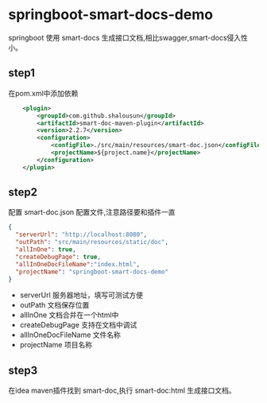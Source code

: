 # springboot-smart-docs-demo
springboot 使用 smart-docs 生成接口文档,相比swagger,smart-docs侵入性小。

## step1
在pom.xml中添加依赖
```xml
    <plugin>
        <groupId>com.github.shalousun</groupId>
        <artifactId>smart-doc-maven-plugin</artifactId>
        <version>2.2.7</version>
        <configuration>
            <configFile>./src/main/resources/smart-doc.json</configFile>
            <projectName>${project.name}</projectName>
        </configuration>
    </plugin>
```

## step2 
配置 smart-doc.json 配置文件,注意路径要和插件一直
```json
{
  "serverUrl": "http://localhost:8080",
  "outPath": "src/main/resources/static/doc",
  "allInOne": true,
  "createDebugPage": true,
  "allInOneDocFileName":"index.html",
  "projectName": "springboot-smart-docs-demo"
}
```
- serverUrl 服务器地址，填写可测试方便
- outPath 文档保存位置
- allInOne 文档合并在一个html中
- createDebugPage 支持在文档中调试
- allInOneDocFileName 文件名称
- projectName 项目名称
## step3

在idea maven插件找到 smart-doc,执行 smart-doc:html 生成接口文档。


